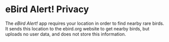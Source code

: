 # eBird Alert! Privacy

The *eBird Alert!* app requires your location in order to find nearby rare birds. It sends this location to the ebird.org website to get nearby birds, but uploads no user data, and does not store this information.
